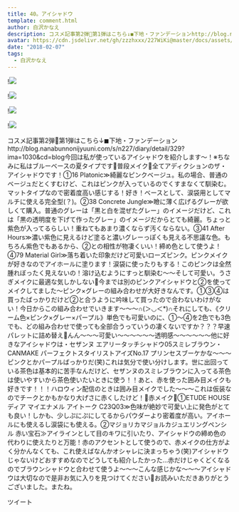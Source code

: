 ```yaml
---
title: 40。アイシャドウ
template: comment.html
author: 白沢かなえ
description: コスメ記事第2弾💄第1弾はこちら↓◼︎下地・ファンデーションhttp://blog.nanabunnonijyuuni.com/s/n227/diary/detail/329?ima=1030&amp;cd=blog今回は私が使っているアイシャドウを紹介します〜！※ちなみに私はブル...
avatar: https://cdn.jsdelivr.net/gh/zzzhxxx/227WiKi@master/docs/assets/photo/avatar/kanae.jpg
date: "2018-02-07"
tags:
  - 白沢かなえ
---
```


!![](https://cdn.jsdelivr.net/gh/227WiKi/227WiKi-image@master/blog-image/kanae-2018-02-07_1.jpg)

!![](https://cdn.jsdelivr.net/gh/227WiKi/227WiKi-image@master/blog-image/kanae-2018-02-07_2.jpg)

!![](https://cdn.jsdelivr.net/gh/227WiKi/227WiKi-image@master/blog-image/kanae-2018-02-07_3.jpg)

!![](https://cdn.jsdelivr.net/gh/227WiKi/227WiKi-image@master/blog-image/kanae-2018-02-07_4.jpg)


コスメ記事第2弾💄第1弾はこちら↓◼︎下地・ファンデーションhttp://blog.nanabunnonijyuuni.com/s/n227/diary/detail/329?ima=1030&cd=blog今回は私が使っているアイシャドウを紹介します〜！※ちなみに私はブルーベースの夏タイプです💄普段メイク💄全てアディクションのザ・アイシャドウです！①16 Platonic≫綺麗なピンクベージュ。私の場合、普通のベージュだとくすむけど、これはピンクが入っているのでくすまなくて馴染む。マットタイプなので密着度高い感じする！好き！ベースとして、涙袋用としてマルチに使える完全型(？)。②38 Concrete Jungle≫瞼に薄く広げるグレーが欲しくて購入。普通のグレーは「黒と白を混ぜたグレー」のイメージだけど、これは「黒の透明度を下げて作ったグレー」のイメージだからとても綺麗。ちょっと紫色が入ってるらしい！重ねてもあまり濃くならず汚くならない。③41 After Hours≫濃い紫色に見えるけど塗ると濃いグレーっぽくも見える不思議な色。もちろん紫色でもあるから、②との相性が物凄くいい！締め色として使うよ！④79 Material Girl≫落ち着いた印象だけど可愛いローズピンク。ピンクメイクが好きなのでアイホールに塗ります！涙袋に使ったりもする！このピンクは全然腫れぼったく見えないの！溶け込むようにすっと馴染む〜〜そして可愛い。うさぎメイクに最適な気しかしない🐰今までは別のピンクアイシャドウと②を使ってメイクしてました〜ピンク×グレーの組み合わせが大好きなんです。①③④は買ったばっかりだけど②と合うように吟味して買ったので合わないわけがない！今日からこの組み合わせでいきます〜〜〜∩(＞◡＜*)∩それにしても、《クリーム色×ピンク×グレー×パープル》単色でも可愛いのに、①〜④を2色でも3色でも、どの組み合わせで使っても全部合うっていうの凄くないですか？？？早速パレットに詰め替え🎨んん〜〜〜可愛い〜〜〜〜〜〜透明感〜〜〜〜〜〜他に好きなアイシャドウは・セザンヌ エアリータッチシャドウ05スミレブラウン・CANMAKE パーフェクトスタイリストアイズNo.17 プリンセスブーケかな〜〜〜ピンクとかパープルばっかりだ(笑)これは気分で使い分けします。世に出回っている茶色は基本的に苦手なんだけど、セザンヌのスミレブラウンに入ってる茶色は使いやすいから茶色使いたいときに使う！！あと、赤を使った囲み目メイクも好きです！！！ハロウィン配信のときは囲み目メイクでした〜〜〜これは仮装なのでチークとかもかなり大げさに赤くしたけど！💄赤メイク💄①ETUDE HOUSEディア マイエナメル アイトーク C23Q03≫色味が絶妙で可愛い上に発色がとても良い！しかも、少しぷにぷにしてるからパウダーより密着度が高い。アイホールにも使えるし涙袋にも使える。②マジョリカマジョルカジュエリングペンシル 赤い宝石≫アイラインとして目のキワに引いたり、アイシャドウの締め色の代わりに使えたりと万能！赤のアクセントとして使うので、赤メイクの仕方がよく分かんなくても、これ使えばなんかオシャレに決まっちゃう(笑)アイシャドウじゃないけどおすすめなのでどうしても紹介したかった…赤だけじゃくどくなるのでブラウンシャドウと合わせて使うよ〜〜〜こんな感じかな〜〜〜アイシャドウは大切なので是非お気に入りを見つけてください🌹お読みいただきありがとうございました。またね。


ツイート



